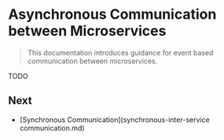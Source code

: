 # Asynchronous Communication between Microservices

> This documentation introduces guidance for event based communication between microservices. 

TODO









## Next

- [Synchronous Communication](synchronous-inter-service communication.md)

